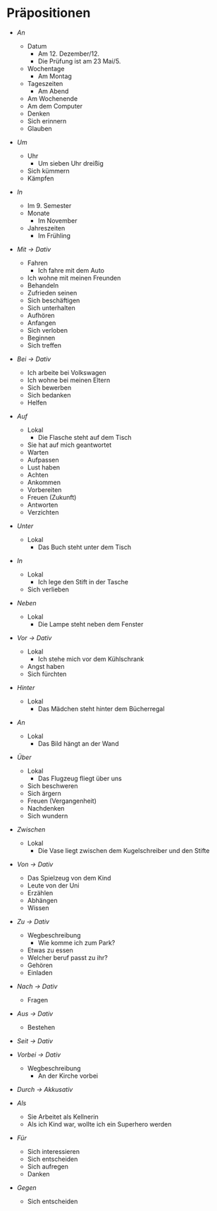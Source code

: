 # Präpositionen

- _An_
	- Datum
		- Am 12. Dezember/12.
		- Die Prüfung ist am 23 Mai/5.
	- Wochentage
		- Am Montag
	- Tageszeiten
		- Am Abend
	- Am Wochenende
	- Am dem Computer
	- Denken
	- Sich erinnern
	- Glauben

- _Um_
	- Uhr
		- Um sieben Uhr dreißig
	- Sich kümmern
	- Kämpfen

- _In_
	- Im 9. Semester
	- Monate
		- Im November
	- Jahreszeiten
		- Im Frühling

- _Mit -> Dativ_
	- Fahren
		- Ich fahre mit dem Auto
	- Ich wohne mit meinen Freunden
	- Behandeln
	- Zufrieden seinen
	- Sich beschäftigen
	- Sich unterhalten
	- Aufhören
	- Anfangen
	- Sich verloben
	- Beginnen
	- Sich treffen

- _Bei -> Dativ_
	- Ich arbeite bei Volkswagen
	- Ich wohne bei meinen Eltern
	- Sich bewerben
	- Sich bedanken
	- Helfen

- _Auf_
	- Lokal
		- Die Flasche steht auf dem Tisch
	- Sie hat auf mich geantwortet
	- Warten
	- Aufpassen
	- Lust haben
	- Achten
	- Ankommen
	- Vorbereiten
	- Freuen (Zukunft)
	- Antworten
	- Verzichten

- _Unter_
	- Lokal
		- Das Buch steht unter dem Tisch

- _In_
	- Lokal
		- Ich lege den Stift in der Tasche
	- Sich verlieben

- _Neben_
	- Lokal
		- Die Lampe steht neben dem Fenster

- _Vor -> Dativ_
	- Lokal
		- Ich stehe mich vor dem Kühlschrank
	- Angst haben
	- Sich fürchten

- _Hinter_
	- Lokal
		- Das Mädchen steht hinter dem Bücherregal

- _An_
	- Lokal
		- Das Bild hängt an der Wand

- _Über_
	- Lokal
		- Das Flugzeug fliegt über uns
	- Sich beschweren
	- Sich ärgern
	- Freuen (Vergangenheit)
	- Nachdenken
	- Sich wundern

- _Zwischen_
	- Lokal
		- Die Vase liegt zwischen dem Kugelschreiber und den Stifte

- _Von -> Dativ_
	- Das Spielzeug von dem Kind
	- Leute von der Uni
	- Erzählen
	- Abhängen
	- Wissen

- _Zu -> Dativ_
	- Wegbeschreibung
		- Wie komme ich zum Park?
	- Etwas zu essen
	- Welcher beruf passt zu ihr?
	- Gehören
	- Einladen

- _Nach -> Dativ_
	- Fragen

- _Aus -> Dativ_
	- Bestehen

- _Seit -> Dativ_

- _Vorbei -> Dativ_
	- Wegbeschreibung
		- An der Kirche vorbei

- _Durch -> Akkusativ_

- _Als_
	- Sie Arbeitet als Kellnerin
	- Als ich Kind war, wollte ich ein Superhero werden

- _Für_
	- Sich interessieren
	- Sich entscheiden
	- Sich aufregen
	- Danken

- _Gegen_
	- Sich entscheiden



